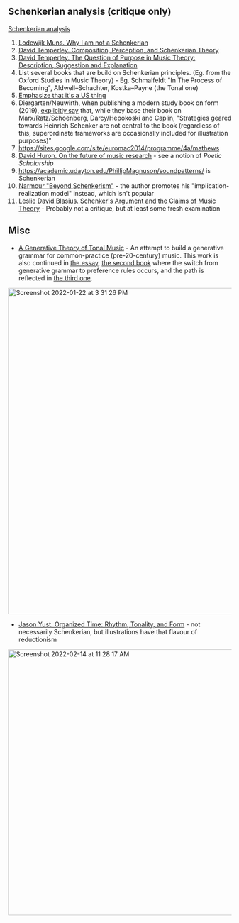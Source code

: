 Schenkerian analysis (critique only)
---

[Schenkerian analysis](https://en.wikipedia.org/wiki/Schenkerian_analysis)

1.  [Lodewijk Muns. Why I am not a Schenkerian](https://lodewijkmuns.nl/WhyIamNotaSchenkerian.pdf)
1. [David Temperley. Composition, Perception, and Schenkerian Theory](http://davidtemperley.com/wp-content/uploads/2015/11/temperley-mts11.pdf)
1. [David Temperley. The Question of Purpose in Music Theory: Description, Suggestion and Explanation](http://davidtemperley.com/wp-content/uploads/2015/11/temperley-cm99.pdf)
3. List several books that are build on Schenkerian principles. (Eg. from the Oxford Studies in Music Theory) - Eg. Schmalfeldt "In The Process of Becoming", Aldwell–Schachter, Kostka–Payne (the Tonal one)
4. [Emphasize that it's a US thing](https://music.stackexchange.com/questions/105141/why-is-schenker-so-influential-in-us-academia-is-it-the-same-elsewhere)
5. Diergarten/Neuwirth, when publishing a modern study book on form (2019), [explicitly say](https://storage.gmth.de/zgmth/pdf/1034) that, while they base their book on Marx/Ratz/Schoenberg, Darcy/Hepokoski and Caplin, "Strategies  geared  towards  Heinrich  Schenker  are  not  central  to  the  book  (regardless  of  this,  superordinate  frameworks  are  occasionally  included  for  illustration  purposes)"
6. https://sites.google.com/site/euromac2014/programme/4a/mathews
7. [David Huron. On the future of music research](https://kb.osu.edu/bitstream/handle/1811/93138/1/FDMC_2021_Huron_005.pdf) - see a notion of _Poetic Scholarship_
8. https://academic.udayton.edu/PhillipMagnuson/soundpatterns/ is Schenkerian
9. [Narmour "Beyond Schenkerism"](https://archive.org/details/beyondschenkeris0000narm_c5d8/) - the author promotes his "implication-realization model" instead, which isn't popular
10. [Leslie David Blasius. Schenker's Argument and the Claims of Music Theory](https://www.amazon.com/Schenkers-Argument-Cambridge-Studies-Analysis/dp/0521550858) - Probably not a critique, but at least some fresh examination

Misc
---


- [A Generative Theory of Tonal Music](https://en.wikipedia.org/wiki/Generative_theory_of_tonal_music) - An attempt to build a generative grammar for common-practice (pre-20-century) music. This work is also continued in [the essay](https://en.wikipedia.org/wiki/Cognitive_Constraints_on_Compositional_Systems), [the second book](https://amzn.to/3FRzPn1) where the switch from generative grammar to preference rules occurs, and the path is reflected in [the third one](https://amzn.to/3fJCm8p).

<img width="736" alt="Screenshot 2022-01-22 at 3 31 26 PM" src="https://user-images.githubusercontent.com/1491908/150638638-9a578b1b-092b-4c6f-a623-7351cdb131c8.png">


- [Jason Yust. Organized Time: Rhythm, Tonality, and Form](https://amzn.to/3BlTlaU) - not necessarily Schenkerian, but illustrations have that flavour of reductionism

<img width="600" alt="Screenshot 2022-02-14 at 11 28 17 AM" src="https://user-images.githubusercontent.com/1491908/153827329-b364704d-5a5c-4c47-8b2b-a8f8f3200f25.png">

